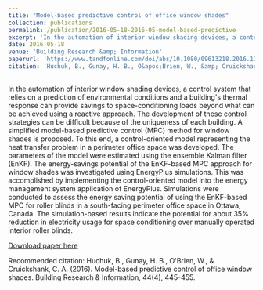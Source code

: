```yaml
---
title: "Model-based predictive control of office window shades"
collection: publications
permalink: /publication/2016-05-18-2016-05-model-based-predictive
excerpt: 'In the automation of interior window shading devices, a control system that relies on a prediction of environmental conditions and a building&apos;s thermal response can provide savings to space-conditioning loads beyond what can be achieved using a reactive approach. The development of these control strategies can be difficult because of the uniqueness of each building. A simplified model-based predictive control (MPC) method for window shades is proposed. To this end, a control-oriented model representing the heat transfer problem in a perimeter office space was developed. The parameters of the model were estimated using the ensemble Kalman filter (EnKF). The energy-savings potential of the EnKF-based MPC approach for window shades was investigated using EnergyPlus simulations. This was accomplished by implementing the control-oriented model into the energy management system application of EnergyPlus. Simulations were conducted to assess the energy saving potential of using the EnKF-based MPC for roller blinds in a south-facing perimeter office space in Ottawa, Canada. The simulation-based results indicate the potential for about 35% reduction in electricity usage for space conditioning over manually operated interior roller blinds.'
date: 2016-05-18
venue: 'Building Research &amp; Information'
paperurl: 'https://www.tandfonline.com/doi/abs/10.1080/09613218.2016.1101949'
citation: 'Huchuk, B., Gunay, H. B., O&apos;Brien, W., &amp; Cruickshank, C. A. (2016). Model-based predictive control of office window shades. Building Research &amp; Information, 44(4), 445-455.'
---
```

In the automation of interior window shading devices, a control system that relies on a prediction of environmental conditions and a building&apos;s thermal response can provide savings to space-conditioning loads beyond what can be achieved using a reactive approach. The development of these control strategies can be difficult because of the uniqueness of each building. A simplified model-based predictive control (MPC) method for window shades is proposed. To this end, a control-oriented model representing the heat transfer problem in a perimeter office space was developed. The parameters of the model were estimated using the ensemble Kalman filter (EnKF). The energy-savings potential of the EnKF-based MPC approach for window shades was investigated using EnergyPlus simulations. This was accomplished by implementing the control-oriented model into the energy management system application of EnergyPlus. Simulations were conducted to assess the energy saving potential of using the EnKF-based MPC for roller blinds in a south-facing perimeter office space in Ottawa, Canada. The simulation-based results indicate the potential for about 35% reduction in electricity usage for space conditioning over manually operated interior roller blinds.

[Download paper here](https://www.tandfonline.com/doi/abs/10.1080/09613218.2016.1101949)

Recommended citation: Huchuk, B., Gunay, H. B., O'Brien, W., & Cruickshank, C. A. (2016). Model-based predictive control of office window shades. Building Research & Information, 44(4), 445-455.